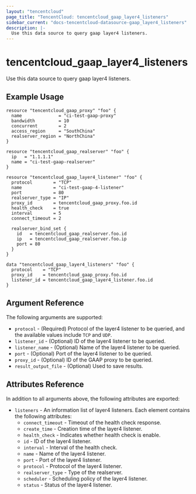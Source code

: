 ```yaml
---
layout: "tencentcloud"
page_title: "TencentCloud: tencentcloud_gaap_layer4_listeners"
sidebar_current: "docs-tencentcloud-datasource-gaap_layer4_listeners"
description: |-
  Use this data source to query gaap layer4 listeners.
---
```


# tencentcloud_gaap_layer4_listeners

Use this data source to query gaap layer4 listeners.

## Example Usage

```hcl
resource "tencentcloud_gaap_proxy" "foo" {
  name              = "ci-test-gaap-proxy"
  bandwidth         = 10
  concurrent        = 2
  access_region     = "SouthChina"
  realserver_region = "NorthChina"
}

resource "tencentcloud_gaap_realserver" "foo" {
  ip   = "1.1.1.1"
  name = "ci-test-gaap-realserver"
}

resource "tencentcloud_gaap_layer4_listener" "foo" {
  protocol        = "TCP"
  name            = "ci-test-gaap-4-listener"
  port            = 80
  realserver_type = "IP"
  proxy_id        = tencentcloud_gaap_proxy.foo.id
  health_check    = true
  interval        = 5
  connect_timeout = 2

  realserver_bind_set {
    id   = tencentcloud_gaap_realserver.foo.id
    ip   = tencentcloud_gaap_realserver.foo.ip
    port = 80
  }
}

data "tencentcloud_gaap_layer4_listeners" "foo" {
  protocol    = "TCP"
  proxy_id    = tencentcloud_gaap_proxy.foo.id
  listener_id = tencentcloud_gaap_layer4_listener.foo.id
}
```

## Argument Reference

The following arguments are supported:

* `protocol` - (Required) Protocol of the layer4 listener to be queried, and the available values include `TCP` and `UDP`.
* `listener_id` - (Optional) ID of the layer4 listener to be queried.
* `listener_name` - (Optional) Name of the layer4 listener to be queried.
* `port` - (Optional) Port of the layer4 listener to be queried.
* `proxy_id` - (Optional) ID of the GAAP proxy to be queried.
* `result_output_file` - (Optional) Used to save results.

## Attributes Reference

In addition to all arguments above, the following attributes are exported:

* `listeners` - An information list of layer4 listeners. Each element contains the following attributes:
  * `connect_timeout` - Timeout of the health check response.
  * `create_time` - Creation time of the layer4 listener.
  * `health_check` - Indicates whether health check is enable.
  * `id` - ID of the layer4 listener.
  * `interval` - Interval of the health check.
  * `name` - Name of the layer4 listener.
  * `port` - Port of the layer4 listener.
  * `protocol` - Protocol of the layer4 listener.
  * `realserver_type` - Type of the realserver.
  * `scheduler` - Scheduling policy of the layer4 listener.
  * `status` - Status of the layer4 listener.


